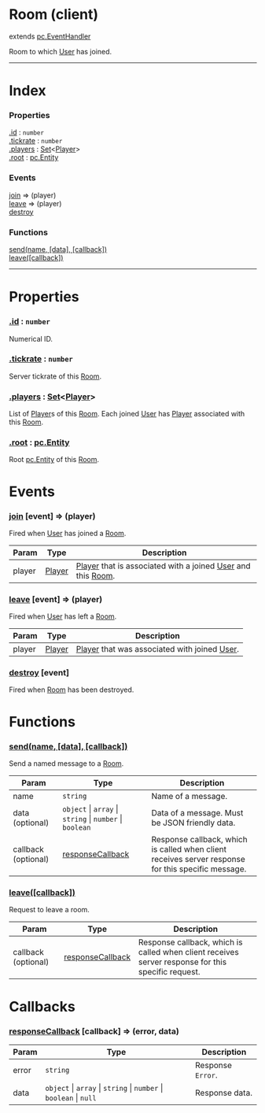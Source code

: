# Room (client)
extends [pc.EventHandler]

Room to which [User] has joined.

---

# Index

### Properties

<a href='#property_id'>.id</a> : `number`  
<a href='#property_tickrate'>.tickrate</a> : `number`  
<a href='#property_players'>.players</a> : [Set]<[Player]>  
<a href='#property_root'>.root</a> : [pc.Entity]  

### Events

<a href='#event_join'>join</a> => (player)  
<a href='#event_leave'>leave</a> => (player)  
<a href='#event_destroy'>destroy</a>  

### Functions

<a href='#function_send'>send(name, [data], [callback])</a>  
<a href='#function_leave'>leave([callback])</a>  


---


# Properties

<a name='property_id'></a>
### <a href='#property_id'>.id</a> : `number`  
Numerical ID.

<a name='property_tickrate'></a>
### <a href='#property_tickrate'>.tickrate</a> : `number`  
Server tickrate of this [Room].

<a name='property_players'></a>
### <a href='#property_players'>.players</a> : [Set]<[Player]>  
List of [Player]s of this [Room]. Each joined [User] has [Player] associated with this [Room].

<a name='property_root'></a>
### <a href='#property_root'>.root</a> : [pc.Entity]  
Root [pc.Entity] of this [Room].



# Events

<a name='event_join'></a>
### <a href='#event_join'>join</a> [event] => (player)  
Fired when [User] has joined a [Room].

| Param | Type | Description |
| --- | --- | --- |
| player | [Player] | [Player] that is associated with a joined [User] and this [Room]. |  


<a name='event_leave'></a>
### <a href='#event_leave'>leave</a> [event] => (player)  
Fired when [User] has left a [Room].

| Param | Type | Description |
| --- | --- | --- |
| player | [Player] | [Player] that was associated with joined [User]. |  


<a name='event_destroy'></a>
### <a href='#event_destroy'>destroy</a> [event]  
Fired when [Room] has been destroyed.



# Functions

<a name='function_send'></a>
### <a href='#function_send'>send(name, [data], [callback])</a>  

Send a named message to a [Room].

| Param | Type | Description |
| --- | --- | --- |
| name | `string` | Name of a message. |  
| data (optional) | `object` &#124; `array` &#124; `string` &#124; `number` &#124; `boolean` | Data of a message. Must be JSON friendly data. |  
| callback (optional) | <a href='#callback_responseCallback'>responseCallback</a> | Response callback, which is called when client receives server response for this specific message. |  


<a name='function_leave'></a>
### <a href='#function_leave'>leave([callback])</a>  

Request to leave a room.

| Param | Type | Description |
| --- | --- | --- |
| callback (optional) | <a href='#callback_responseCallback'>responseCallback</a> | Response callback, which is called when client receives server response for this specific request. |  



# Callbacks

<a name='callback_responseCallback'></a>
### <a href='#callback_responseCallback'>responseCallback</a> [callback] => (error, data)  

| Param | Type | Description |
| --- | --- | --- |
| error | ````string```` | Response `Error`. |  
| data | ````object```` &#124; ````array```` &#124; ````string```` &#124; ````number```` &#124; ````boolean```` &#124; ````null```` | Response data. |  




[pc.EventHandler]: https://developer.playcanvas.com/en/api/pc.EventHandler.html  
[Room]: ./Room.md  
[User]: ./User.md  
[Player]: ./Player.md  
[Set]: https://developer.mozilla.org/en-US/docs/Web/JavaScript/Reference/Global_Objects/Set  
[pc.Entity]: https://developer.playcanvas.com/en/api/pc.Entity.html  
